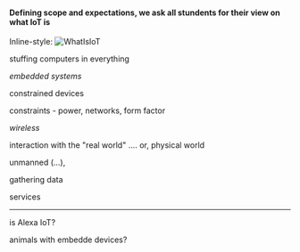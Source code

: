 #### Defining scope and expectations, we ask all stundents for their view on what IoT is


Inline-style: 
![WhatIsIoT](https://raw.githubusercontent.com/ITU-PITLab/public/master/IoT_2019/whatIsIoT.jpg "What Is IoT")


stuffing computers in everything

*embedded systems*

constrained devices

constraints - power, networks, form factor 

*wireless*

interaction with the "real world"  .... or, physical world

unmanned (...), 

gathering data

services

----

is Alexa IoT?

animals with embedde devices?

